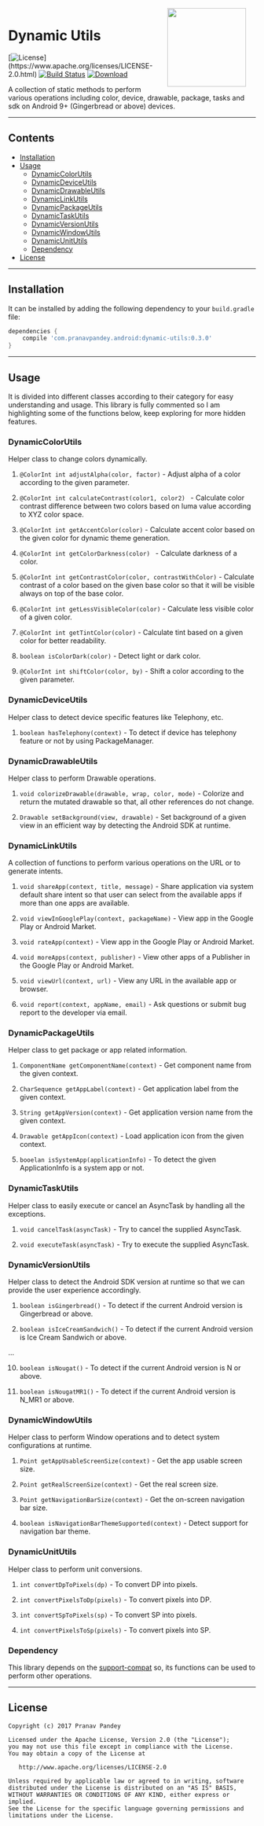 <img src="https://raw.githubusercontent.com/pranavpandey/dynamic-utils/master/graphics/dynamic-utils_512x512.png" width="160" height="160" align="right" hspace="20">

# Dynamic Utils

[![License](https://img.shields.io/badge/license-Apache%202-4EB1BA.svg?)](https://www.apache.org/licenses/LICENSE-2.0.html)
[![Build Status](https://travis-ci.org/pranavpandey/dynamic-utils.svg?branch=master)](https://travis-ci.org/pranavpandey/dynamic-utils)
[![Download](https://api.bintray.com/packages/pranavpandey/android/dynamic-utils/images/download.svg)](https://bintray.com/pranavpandey/android/dynamic-utils/_latestVersion)

A collection of static methods to perform various operations including color, device, drawable, 
package, tasks and sdk on Android 9+ (Gingerbread or above) devices.

---

## Contents

- [Installation](https://github.com/pranavpandey/dynamic-utils#installation)
- [Usage](https://github.com/pranavpandey/dynamic-utils#usage)
    - [DynamicColorUtils](https://github.com/pranavpandey/dynamic-utils#dynamiccolorutils)
    - [DynamicDeviceUtils](https://github.com/pranavpandey/dynamic-utils#dynamicdeviceutils)
    - [DynamicDrawableUtils](https://github.com/pranavpandey/dynamic-utils#dynamicdrawableutils)
    - [DynamicLinkUtils](https://github.com/pranavpandey/dynamic-utils#dynamiclinkutils)
    - [DynamicPackageUtils](https://github.com/pranavpandey/dynamic-utils#dynamicpackageutils)
    - [DynamicTaskUtils](https://github.com/pranavpandey/dynamic-utils#dynamictaskutils)
    - [DynamicVersionUtils](https://github.com/pranavpandey/dynamic-utils#dynamicversionutils)
    - [DynamicWindowUtils](https://github.com/pranavpandey/dynamic-utils#dynamicwindowutils)
    - [DynamicUnitUtils](https://github.com/pranavpandey/dynamic-utils#dynamicwindowutils)
    - [Dependency](https://github.com/pranavpandey/dynamic-utils#dynamicunitutils)
- [License](https://github.com/pranavpandey/dynamic-utils#license)

---

## Installation

It can be installed by adding the following dependency to your `build.gradle` file:

```groovy
dependencies {
    compile 'com.pranavpandey.android:dynamic-utils:0.3.0'
}
```

---

## Usage

It is divided into different classes according to their category for easy understanding and usage.
This library is fully commented so I am highlighting some of the functions below, keep exploring 
for more hidden features.

### DynamicColorUtils

Helper class to change colors dynamically.

1. `@ColorInt int adjustAlpha(color, factor)` - Adjust alpha of a color according to the given 
parameter.

2. `@ColorInt int calculateContrast(color1, color2) ` - Calculate color contrast difference 
between two colors based on luma value according to XYZ color space.

3. `@ColorInt int getAccentColor(color)` - Calculate accent color based on the given color for 
dynamic theme generation.

4. `@ColorInt int getColorDarkness(color) ` - Calculate darkness of a color.

5. `@ColorInt int getContrastColor(color, contrastWithColor)` - Calculate contrast of a color 
based on the given base color so that it will be visible always on top of the base color.

6. `@ColorInt int getLessVisibleColor(color)` - Calculate less visible color of a given color.

7. `@ColorInt int getTintColor(color)` - Calculate tint based on a given color for better 
readability.

8. `boolean isColorDark(color)` - Detect light or dark color.

9. `@ColorInt int shiftColor(color, by)` - Shift a color according to the given parameter.

### DynamicDeviceUtils

Helper class to detect device specific features like Telephony, etc.

1. `boolean hasTelephony(context)` - To detect if device has telephony feature or not by using 
PackageManager.

### DynamicDrawableUtils

Helper class to perform Drawable operations.

1. `void colorizeDrawable(drawable, wrap, color, mode)` - Colorize and return the mutated drawable 
so that, all other references do not change.

2. `Drawable setBackground(view, drawable)` - Set background of a given view in an efficient way 
by detecting the Android SDK at runtime.

### DynamicLinkUtils

A collection of functions to perform various operations on the URL or to generate intents.

1. `void shareApp(context, title, message)` - Share application via system default share intent 
so that user can select from the available apps if more than one apps are available.

2. `void viewInGooglePlay(context, packageName)` - View app in the Google Play or Android Market.

3. `void rateApp(context)` - View app in the Google Play or Android Market.

4. `void moreApps(context, publisher)` - View other apps of a Publisher in the Google Play 
or Android Market.

5. `void viewUrl(context, url)` - View any URL in the available app or browser.

6. `void report(context, appName, email)` - Ask questions or submit bug report to the developer 
via email.

### DynamicPackageUtils

Helper class to get package or app related information.

1. `ComponentName getComponentName(context)` - Get component name from the given context.

2. `CharSequence getAppLabel(context)` - Get application label from the given context.

3. `String getAppVersion(context)` - Get application version name from the given context.

4. `Drawable getAppIcon(context)` - Load application icon from the given context.

5. `booelan isSystemApp(applicationInfo)` - To detect the given ApplicationInfo is a system app 
or not.

### DynamicTaskUtils

Helper class to easily execute or cancel an AsyncTask by handling all the exceptions.

1. `void cancelTask(asyncTask)` - Try to cancel the supplied AsyncTask.

2. `void executeTask(asyncTask)` - Try to execute the supplied AsyncTask.

### DynamicVersionUtils

Helper class to detect the Android SDK version at runtime so that we can provide the user 
experience accordingly.

1. `boolean isGingerbread()` - To detect if the current Android version is Gingerbread or above.

2. `boolean isIceCreamSandwich()` - To detect if the current Android version is Ice Cream Sandwich 
or above.

...

10. `boolean isNougat()` - To detect if the current Android version is N or above.

11. `boolean isNougatMR1()` - To detect if the current Android version is N_MR1 or above.

### DynamicWindowUtils

Helper class to perform Window operations and to detect system configurations at runtime.

1. `Point getAppUsableScreenSize(context)` - Get the app usable screen size.

2. `Point getRealScreenSize(context)` - Get the real screen size.

3. `Point getNavigationBarSize(context)` - Get the on-screen navigation bar size.

4. `boolean isNavigationBarThemeSupported(context)` - Detect support for navigation bar theme.

### DynamicUnitUtils

Helper class to perform unit conversions.

1. `int convertDpToPixels(dp)` - To convert DP into pixels.

2. `int convertPixelsToDp(pixels)` - To convert pixels into DP.

3. `int convertSpToPixels(sp)` - To convert SP into pixels.

4. `int convertPixelsToSp(pixels)` - To convert pixels into SP.

### Dependency

This library depends on the [support-compat](https://developer.android.com/topic/libraries/support-library/packages.html#v4-compat) so, its functions
can be used to perform other operations.

---

## License

    Copyright (c) 2017 Pranav Pandey

    Licensed under the Apache License, Version 2.0 (the "License");
    you may not use this file except in compliance with the License.
    You may obtain a copy of the License at

       http://www.apache.org/licenses/LICENSE-2.0

    Unless required by applicable law or agreed to in writing, software
    distributed under the License is distributed on an "AS IS" BASIS,
    WITHOUT WARRANTIES OR CONDITIONS OF ANY KIND, either express or implied.
    See the License for the specific language governing permissions and
    limitations under the License.
